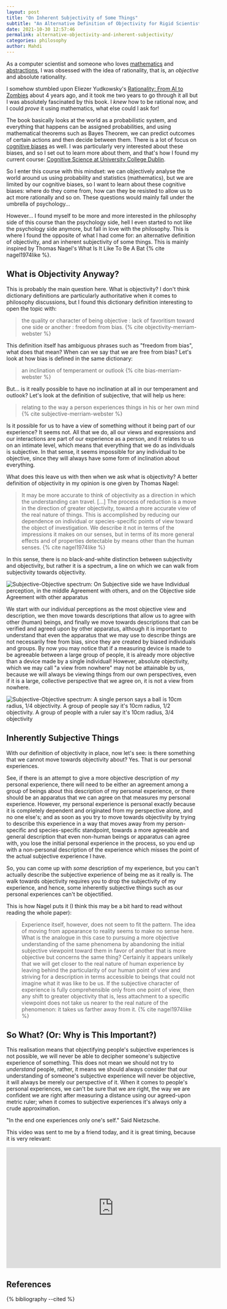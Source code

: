 ```yaml
---
layout: post
title: "On Inherent Subjectivity of Some Things"
subtitle: "An Alternative Definition of Objectivity for Rigid Scientists"
date: 2021-10-30 12:57:46
permalink: alternative-objectivity-and-inherent-subjectivity/
categories: philosophy
author: Mahdi
---
```


<!--https://postcognitivism.wordpress.com/2021/04/06/the-great-escape-can-we-transcend-our-own-conceptual-frameworks/
https://gatelessgateblog.wordpress.com/
https://www.sciencedirect.com/science/article/pii/S0388000121000802
Distinctions and Common Ground in Collective Epistemology-->

As a computer scientist and someone who loves [mathematics](/mathematical-induction-proving-tiling-methods) and [abstractions](/typoclassopedia-exercise-solutions), I was obsessed with the idea of rationality, that is, an _objective_ and absolute rationality.

I somehow stumbled upon Eliezer Yudkowsky's [Rationality: From AI to Zombies](https://www.readthesequences.com/) about 4 years ago, and it took me two years to go through it all but I was absolutely fascinated by this book. I _knew_ how to be rational now, and I could _prove_ it using mathematics, what else could I ask for!

The book basically looks at the world as a probabilistic system, and everything that happens can be assigned probabilities, and using mathematical theorems such as Bayes Theorem, we can predict outcomes of certain actions and then decide between them. There is a lot of focus on [cognitive biases](https://en.wikipedia.org/wiki/List_of_cognitive_biases) as well. I was particularly very interested about these biases, and so I set out to learn more about them, and that's how I found my current course: [Cognitive Science at University College Dublin](https://cogsci.ucd.ie).

So I enter this course with this mindset: we can objectively analyse the world around us using probability and statistics (mathematics), but we are limited by our cognitive biases, so I want to learn about these cognitive biases: where do they come from, how can they be resisted to allow us to act more rationally and so on. These questions would mainly fall under the umbrella of psychology...

However... I found myself to be more and more interested in the philosophy side of this course than the psychology side, hell I even started to not like the psychology side anymore, but fall in love with the philosophy. This is where I found the opposite of what I had come for: an alternative definition of objectivity, and an inherent subjectivity of some things. This is mainly inspired by Thomas Nagel's What Is It Like To Be A Bat {% cite nagel1974like %}.

What is Objectivity Anyway?
---------------------------

This is probably the main question here. What is objectivity? I don't think dictionary definitions are particularly authoritative when it comes to philosophy discussions, but I found this dictionary definition interesting to open the topic with:

> the quality or character of being objective : lack of favoritism toward one side or another : freedom from bias. {% cite objectivity-merriam-webster %}

This definition itself has ambiguous phrases such as "freedom from bias", what does that mean? When can we say that we are free from bias? Let's look at how bias is defined in the same dictionary:

> an inclination of temperament or outlook {% cite bias-merriam-webster %}

But... is it really possible to have no inclination at all in our temperament and outlook? Let's look at the definition of subjective, that will help us here:

> relating to the way a person experiences things in his or her own mind {% cite subjective-merriam-webster %}

Is it possible for us to have a view of something without it being part of our experience? It seems not. All that we do, all our views and expressions and our interactions are part of our experience as a person, and it relates to us on an intimate level, which means that everything that we do as individuals is subjective. In that sense, it seems impossible for any individual to be objective, since they will always have some form of inclination about everything.

What does this leave us with then when we ask what is objectivity? A better definition of objectivity in my opinion is one given by Thomas Nagel:

> It may be more accurate to think of objectivity as a direction in which the understanding can travel. [...] The process of reduction is a move in the direction of greater objectivity, toward a more accurate view of the real nature of things. This is accomplished by reducing our dependence on individual or species-specific points of view toward the object of investigation. We describe it not in terms of the impressions it makes on our senses, but in terms of its more general effects and of properties detectable by means other than the human senses. {% cite nagel1974like %}

In this sense, there is no black-and-white distinction between subjectivity and objectivity, but rather it is a spectrum, a line on which we can walk from subjectivity towards objectivity.

![Subjective-Objective spectrum: On Subjective side we have Individual perception, in the middle Agreement with others, and on the Objective side Agreement with other apparatus](/img/inherent-subjectivity/subjective-objective.png)

We start with our individual perceptions as the most objective view and description, we then move towards descriptions that allow us to agree with other (human) beings, and finally we move towards descriptions that can be verified and agreed upon by other apparatus, although it is important to understand that even the apparatus that we may use to describe things are not necessarily free from bias, since they are created by biased individuals and groups. By now you may notice that if a measuring device is made to be agreeable between a large group of people, it is already more objective than a device made by a single individual! However, absolute objectivity, which we may call "a view from nowhere" may not be attainable by us, because we will always be viewing things from our own perspectives, even if it is a large, collective perspective that we agree on, it is not a view from nowhere.

![Subjective-Objective spectrum: A single person says a ball is 10cm radius, 1/4 objectivity. A group of people say it's 10cm radius, 1/2 objectivity. A group of people with a ruler say it's 10cm radius, 3/4 objectivity](/img/inherent-subjectivity/subjective-objective-example.png)

Inherently Subjective Things
----------------------------

With our definition of objectivity in place, now let's see: is there something that we cannot move towards objectivity about? Yes. That is our personal experiences.

See, if there is an attempt to give a more objective description of _my_ personal experience, there will need to be either an agreement among a group of beings about this description of my personal experience, or there should be an apparatus that we can agree on that measures my personal experience. However, my personal experience is personal exactly because it is completely dependent and originated from my perspective alone, and no one else's; and as soon as you try to move towards objectivity by trying to describe this experience in a way that moves away from my person-specific and species-specific standpoint, towards a more agreeable and general description that even non-human beings or apparatus can agree with, you lose the initial personal experience in the process, so you end up with a non-personal description of the experience which misses the point of the actual subjective experience I have.

So, you can come up with _some_ description of my experience, but you can't actually describe the subjective experience of being me as it really is. The walk towards objectivity requires you to drop the subjectivity of my experience, and hence, some inherently subjective things such as our personal experiences can't be objectified.

This is how Nagel puts it (I think this may be a bit hard to read without reading the whole paper):

>  Experience itself, however, does not seem to fit the pattern. The idea of moving from appearance to reality seems to make no sense here. What is the analogue in this case to pursuing a more objective understanding of the same phenomena by abandoning the initial subjective viewpoint toward them in favor of another that is more objective but concerns the same thing? Certainly it appears unlikely that we will get closer to the real nature of human experience by leaving behind the particularity of our human point of view and striving for a description in terms accessible to beings that could not imagine what it was like to be us. If the subjective character of experience is fully comprehensible only from one point of view, then any shift to greater objectivity that is, less attachment to a specific viewpoint does not take us nearer to the real nature of the phenomenon: it takes us farther away from it. {% cite nagel1974like %} 

So What? (Or: Why is This Important?)
----------------------

This realisation means that objectifying people's subjective experiences is not possible, we will never be able to decipher someone's subjective experience of something. This does not mean we should not try to _understand_ people, rather, it means we should always consider that our understanding of someone's subjective experience will never be objective, it will always be merely our perspective of it. When it comes to people's personal experiences, we can't be sure that we are right, the way we are confident we are right after measuring a distance using our agreed-upon metric ruler; when it comes to subjective experiences it's always only a crude approximation.

"In the end one experiences only one's self." Said Nietzsche.

This video was sent to me by a friend today, and it is great timing, because it is very relevant:

<iframe class="centered" width="560" height="315" src="https://www.youtube-nocookie.com/embed/oRG2jlQWCsY" title="Good Will Hunting | 'Your Move Chief' (HD) - Matt Damon, Robin Williams | MIRAMAX" frameborder="0" allow="picture-in-picture" allowfullscreen></iframe>

References
----------

{% bibliography --cited %}
